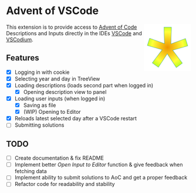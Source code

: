 # Advent of VSCode

<img src="res/icon.png" alt="Project Icon: A star with color gradient from the orange center over yellow to the yellow-lime tips" align=right width=128 height=128 />

This extension is to provide access to [Advent of Code](https://adventofcode.com) Descriptions and Inputs directly in the IDEs [VSCode](https://code.visualstudio.com) and [VSCodium](https://vscodium.com).

## Features

- [x] Logging in with cookie
- [x] Selecting year and day in TreeView
- [x] Loading descriptions (loads second part when logged in)
  - [x] Opening description view to panel
- [x] Loading user inputs (when logged in)
  - [x] Saving as file
  - [x] (WIP) Opening to Editor
- [x] Reloads latest selected day after a VSCode restart
- [ ] Submitting solutions

<!-- Insert Animations / Pictures for how the extension works -->

## TODO

- [ ] Create documentation & fix README
- [ ] Implement better *Open Input to Editor* function & give feedback when fetching data
- [ ] Implement ability to submit solutions to AoC and get a proper feedback
- [ ] Refactor code for readability and stability
